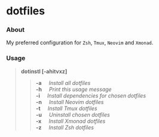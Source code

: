 # dotfiles
### About
My preferred configuration for `Zsh`, `Tmux`, `Neovim` and `Xmonad`.
### Usage
> **dotinstl [-ahitvxz]**
> > **-a** &nbsp; &nbsp; *Install all dotfiles* <br />
**-h** &nbsp; &nbsp; *Print this usage message* <br />
**-i** &nbsp; &nbsp; *Install dependencies for chosen dotfiles* <br />
**-n** &nbsp; &nbsp; *Install Neovim dotfiles* <br />
**-t** &nbsp; &nbsp; *Install Tmux dotfiles* <br />
**-u** &nbsp; &nbsp; *Uninstall chosen dotfiles* <br />
**-x** &nbsp; &nbsp; *Install Xmonad dotfiles* <br />
**-z** &nbsp; &nbsp; *Install Zsh dotfiles* <br />
